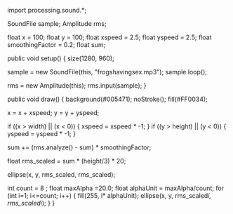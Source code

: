 import processing.sound.*;

SoundFile sample;
Amplitude rms;

float x = 100;
float y = 100;
float xspeed = 2.5;
float yspeed = 2.5;
float smoothingFactor = 0.2;
float sum;

public void setup() {
  size(1280, 960);

  sample = new SoundFile(this, "frogshavingsex.mp3");
  sample.loop();

  rms = new Amplitude(this);
  rms.input(sample);
}      

public void draw() {
  background(#005471);
  noStroke();
  fill(#FF0034);

  x = x + xspeed;
  y = y + yspeed;

  if ((x > width) || (x < 0)) {
    xspeed = xspeed * -1;
  }
  if ((y > height) || (y < 0)) {
    yspeed = yspeed * -1;
  }

  sum += (rms.analyze() - sum) * smoothingFactor;

  float rms_scaled = sum * (height/3) * 20;

  ellipse(x, y, rms_scaled, rms_scaled);

  int count = 8 ;
  float maxAlpha =20.0;
  float alphaUnit = maxAlpha/count;
  for (int i=1; i<=count; i++) {
    fill(255, i* alphaUnit);
    ellipse(x, y, rms_scaled*i, rms_scaled*i);
  }
}

